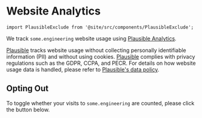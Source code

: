 # Website Analytics

```mdx-code-block
import PlausibleExclude from '@site/src/components/PlausibleExclude';
```

We track `some.engineering` website usage using [Plausible Analytics](https://plausible.io).

[Plausible](https://plausible.io) tracks website usage without collecting personally identifiable information (PII) and without using cookies. [Plausible](https://plausible.io) complies with privacy regulations such as the GDPR, CCPA, and PECR. For details on how website usage data is handled, please refer to [Plausible's data policy](https://plausible.io/data-policy).

## Opting Out

To toggle whether your visits to `some.engineering` are counted, please click the button below.

<PlausibleExclude />

